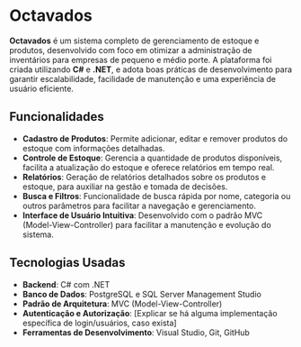 
# Octavados

**Octavados** é um sistema completo de gerenciamento de estoque e produtos, desenvolvido com foco em otimizar a administração de inventários para empresas de pequeno e médio porte. A plataforma foi criada utilizando **C#** e **.NET**, e adota boas práticas de desenvolvimento para garantir escalabilidade, facilidade de manutenção e uma experiência de usuário eficiente.

## Funcionalidades

- **Cadastro de Produtos**: Permite adicionar, editar e remover produtos do estoque com informações detalhadas.
- **Controle de Estoque**: Gerencia a quantidade de produtos disponíveis, facilita a atualização do estoque e oferece relatórios em tempo real.
- **Relatórios**: Geração de relatórios detalhados sobre os produtos e estoque, para auxiliar na gestão e tomada de decisões.
- **Busca e Filtros**: Funcionalidade de busca rápida por nome, categoria ou outros parâmetros para facilitar a navegação e gerenciamento.
- **Interface de Usuário Intuitiva**: Desenvolvido com o padrão MVC (Model-View-Controller) para facilitar a manutenção e evolução do sistema.

## Tecnologias Usadas

- **Backend**: C# com .NET
- **Banco de Dados**: PostgreSQL e SQL Server Management Studio
- **Padrão de Arquitetura**: MVC (Model-View-Controller)
- **Autenticação e Autorização**: [Explicar se há alguma implementação específica de login/usuários, caso exista]
- **Ferramentas de Desenvolvimento**: Visual Studio, Git, GitHub
